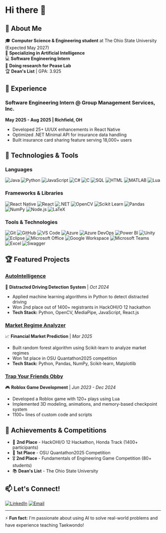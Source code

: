 # Hi there 👋

## 🚀 About Me
🎓 **Computer Science & Engineering student** at The Ohio State University (Expected May 2027)  
🧠 **Specializing in Artificial Intelligence**  
💻 **Software Engineering Intern**  
🔭 **Doing research for Pease Lab**  
🏆 **Dean's List** | GPA: 3.925

## 💼 Experience

### Software Engineering Intern @ Group Management Services, Inc.
**May 2025 - Aug 2025 | Richfield, OH**
- Developed 25+ UI/UX enhancements in React Native
- Optimized .NET Minimal API for insurance data handling
- Built insurance card sharing feature serving 18,000+ users

## 🔧 Technologies & Tools

### Languages
![Java](https://img.shields.io/badge/-Java-007396?style=flat-square&logo=java)
![Python](https://img.shields.io/badge/-Python-3776AB?style=flat-square&logo=python&logoColor=white)
![JavaScript](https://img.shields.io/badge/-JavaScript-F7DF1E?style=flat-square&logo=javascript&logoColor=black)
![C#](https://img.shields.io/badge/-C%23-239120?style=flat-square&logo=c-sharp)
![C](https://img.shields.io/badge/-C-00599C?style=flat-square&logo=c)
![SQL](https://img.shields.io/badge/-SQL-4479A1?style=flat-square&logo=postgresql&logoColor=white)
![HTML](https://img.shields.io/badge/-HTML-E34F26?style=flat-square&logo=html5&logoColor=white)
![MATLAB](https://img.shields.io/badge/-MATLAB-0076A8?style=flat-square&logo=mathworks&logoColor=white)
![Lua](https://img.shields.io/badge/-Lua-2C2D72?style=flat-square&logo=lua&logoColor=white)

### Frameworks & Libraries
![React Native](https://img.shields.io/badge/-React%20Native-61DAFB?style=flat-square&logo=react&logoColor=black)
![React](https://img.shields.io/badge/-React-61DAFB?style=flat-square&logo=react&logoColor=black)
![.NET](https://img.shields.io/badge/-.NET-512BD4?style=flat-square&logo=dotnet)
![OpenCV](https://img.shields.io/badge/-OpenCV-5C3EE8?style=flat-square&logo=opencv)
![Scikit Learn](https://img.shields.io/badge/-Scikit%20Learn-F7931E?style=flat-square&logo=scikit-learn)
![Pandas](https://img.shields.io/badge/-Pandas-150458?style=flat-square&logo=pandas)
![NumPy](https://img.shields.io/badge/-NumPy-013243?style=flat-square&logo=numpy)
![Node.js](https://img.shields.io/badge/-Node.js-339933?style=flat-square&logo=nodedotjs&logoColor=white)
![LaTeX](https://img.shields.io/badge/-LaTeX-008080?style=flat-square&logo=latex&logoColor=white)

### Tools & Technologies
![Git](https://img.shields.io/badge/-Git-F05032?style=flat-square&logo=git&logoColor=white)
![GitHub](https://img.shields.io/badge/-GitHub-181717?style=flat-square&logo=github)
![VS Code](https://img.shields.io/badge/-VS%20Code-007ACC?style=flat-square&logo=visual-studio-code)
![Azure](https://img.shields.io/badge/-Azure-0078D4?style=flat-square&logo=microsoft-azure)
![Azure DevOps](https://img.shields.io/badge/-Azure%20DevOps-0078D7?style=flat-square&logo=azure-devops)
![Power BI](https://img.shields.io/badge/-Power%20BI-F2C811?style=flat-square&logo=powerbi&logoColor=black)
![Unity](https://img.shields.io/badge/-Unity-000000?style=flat-square&logo=unity)
![Eclipse](https://img.shields.io/badge/-Eclipse-2C2255?style=flat-square&logo=eclipse&logoColor=white)
![Microsoft Office](https://img.shields.io/badge/-Microsoft%20Office-D83B01?style=flat-square&logo=microsoft-office&logoColor=white)
![Google Workspace](https://img.shields.io/badge/-Google%20Workspace-4285F4?style=flat-square&logo=google&logoColor=white)
![Microsoft Teams](https://img.shields.io/badge/-Microsoft%20Teams-6264A7?style=flat-square&logo=microsoft-teams&logoColor=white)
![Excel](https://img.shields.io/badge/-Excel-217346?style=flat-square&logo=microsoft-excel&logoColor=white)
![Swagger](https://img.shields.io/badge/-Swagger-85EA2D?style=flat-square&logo=swagger&logoColor=black)

## 🏆 Featured Projects

### [AutoIntelligence](https://github.com/yourusername/autointelligence)
🚗 **Distracted Driving Detection System** | *Oct 2024*
- Applied machine learning algorithms in Python to detect distracted driving
- Won 2nd place out of 1400+ registrants in HackOHI/O 12 hackathon
- **Tech Stack:** Python, OpenCV, MediaPipe, JavaScript, React.js

### [Market Regime Analyzer](https://github.com/yourusername/market-analyzer)
📈 **Financial Market Prediction** | *Mar 2025*
- Built random forest algorithm using Scikit-learn to analyze market regimes
- Won 1st place in OSU Quantathon2025 competition
- **Tech Stack:** Python, Pandas, NumPy, Scikit-learn, Matplotlib

### [Trap Your Friends Obby](https://github.com/yourusername/roblox-game)
🎮 **Roblox Game Development** | *Jun 2023 - Dec 2024*
- Developed a Roblox game with 120+ plays using Lua
- Implemented 3D modeling, animations, and memory-based checkpoint system
- 1100+ lines of custom code and scripts

## 🏅 Achievements & Competitions
- 🥈 **2nd Place** - HackOHI/O 12 Hackathon, Honda Track (1400+ participants)
- 🥇 **1st Place** - OSU Quantathon2025 Competition  
- 🎖️ **2nd Place** - Fundamentals of Engineering Game Competition (80+ students)
- 📚 **Dean's List** - The Ohio State University

## 📫 Let's Connect!
[![LinkedIn](https://img.shields.io/badge/-LinkedIn-0077B5?style=flat-square&logo=linkedin&logoColor=white)](https://linkedin.com/in/charles-tirendi)
[![Email](https://img.shields.io/badge/-Email-D14836?style=flat-square&logo=gmail&logoColor=white)](mailto:charlestirendi@gmail.com)

---
⚡ **Fun fact:** I'm passionate about using AI to solve real-world problems and have experience teaching Taekwondo!
